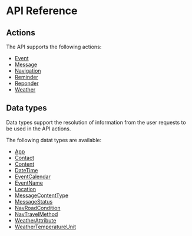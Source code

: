 # API Reference

## Actions

The API supports the following actions:

- [Event]
- [Message]
- [Navigation]
- [Reminder]
- [Reponder]
- [Weather]

[Event]: actions/event
[Message]: actions/message
[Navigation]: actions/navigation
[Reminder]: actions/reminder
[Reponder]: actions/responder
[Weather]: actions/weather


## Data types

Data types support the resolution of information from the user requests to be used in the API actions.

The following datat types are available:

- [App]
- [Contact]
- [Content]
- [DateTime]
- [EventCalendar]
- [EventName]
- [Location]
- [MessageContentType]
- [MessageStatus]
- [NavRoadCondition]
- [NavTravelMethod]
- [WeatherAttribute]
- [WeatherTemperatureUnit]

[App]: types/app
[Contact]: types/contact
[Content]: types/content
[DateTime]: types/date_time
[EventCalendar]: types/event_calendar
[EventName]: types/event_name
[Location]: types/location
[MessageContentType]: types/message_content_type
[MessageStatus]: types/message_status
[NavRoadCondition]: types/nav_road_condition
[NavTravelMethod]: types/nav_travel_method
[WeatherAttribute]: types/weather_attribute
[WeatherTemperatureUnit]: types/weather_temperature_unit
